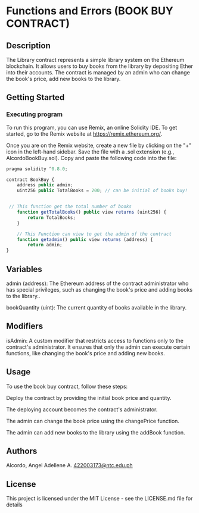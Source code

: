 # Functions and Errors (BOOK BUY CONTRACT)

## Description

The Library contract represents a simple library system on the Ethereum blockchain. It allows users to buy books from the library by depositing Ether into their accounts. The contract is managed by an admin who can change the book's price, add new books to the library.

## Getting Started

### Executing program

To run this program, you can use Remix, an online Solidity IDE. To get started, go to the Remix website at https://remix.ethereum.org/.

Once you are on the Remix website, create a new file by clicking on the "+" icon in the left-hand sidebar. Save the file with a .sol extension (e.g., AlcordoBookBuy.sol). Copy and paste the following code into the file:

```javascript
pragma solidity ^0.8.0;

contract BookBuy {
    address public admin;
    uint256 public TotalBooks = 200; // can be initial of books buy!


 // This function get the total number of books
    function getTotalBooks() public view returns (uint256) {
        return TotalBooks;
    }

    // This Function can view to get the admin of the contract
    function getadmin() public view returns (address) {
        return admin;
}

```

## Variables

admin (address): The Ethereum address of the contract administrator who has special privileges, such as changing the book's price and adding books to the library..

bookQuantity (uint): The current quantity of books available in the library.

## Modifiers

isAdmin: A custom modifier that restricts access to functions only to the contract's administrator. It ensures that only the admin can execute certain functions, like changing the book's price and adding new books.

## Usage

To use the book buy contract, follow these steps:

Deploy the contract by providing the initial book price and quantity.

The deploying account becomes the contract's administrator.

The admin can change the book price using the changePrice function.

The admin can add new books to the library using the addBook function.


## Authors

Alcordo, Angel Adellene A. 422003173@ntc.edu.ph

## License

This project is licensed under the MIT License - see the LICENSE.md file for details
